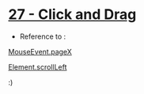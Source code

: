 # [27 - Click and Drag](https://mayfulq.github.io/JavaScript30/task27/index.html)

- Reference to :

 [MouseEvent.pageX](https://developer.mozilla.org/en-US/docs/Web/API/MouseEvent/pageX)

 [Element.scrollLeft](https://developer.mozilla.org/zh-CN/docs/Web/API/Element/scrollLeft)


  :)